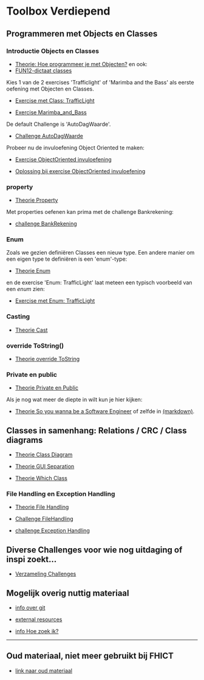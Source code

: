 # Toolbox Verdiepend

## Programmeren met Objects en Classes

### Introductie Objects en Classes

+ [Theorie: Hoe programmeer je met Objecten?](theorie_Class.md)
en ook:
+ [FUN12-dictaat classes](theorie_FUN12_DictaatKlassen.pdf)

Kies 1 van de 2 exercises 'Trafficlight' of 'Marimba and the Bass'
als eerste oefening met Objecten en Classes.

+ [Exercise met Class: TrafficLight](exercise_Class_TrafficLight)

+ [Exercise Marimba_and_Bass](exercise_Marimba_and_Bass.pdf)

De default Challenge is 'AutoDagWaarde'.

+ [Challenge AutoDagWaarde](challenges/challenge_AutoDagWaarde)

Probeer nu de invuloefening Object Oriented te maken:

+ [Exercise ObjectOriented invuloefening](exerciseObjectOrientedOefening.pdf)

+ [Oplossing bij exercise ObjectOriented invuloefening](solutionObjectOrientedOefening.pdf)


### property

+ [Theorie Property](theorie_Property.pdf)

Met properties oefenen kan prima met de challenge Bankrekening:

+ [challenge BankRekening](challenges/challenge_Bankrekening)

### Enum

Zoals we gezien definiëren Classes een nieuw type.
Een andere manier om een eigen type te definiëren is een 'enum'-type:

+ [Theorie Enum](theorie_Enum.md)

en de exercise 'Enum: TrafficLight' laat meteen een typisch voorbeeld van een *enum* zien:

+ [Exercise met Enum: TrafficLight](exercise_Enum_TrafficLight.md)



### Casting

+ [Theorie Cast](theorie_Cast.pdf)


### override ToString()

+ [Theorie override ToString](theorie_OverrideToString.pdf)

### Private en public

+ [Theorie Private en Public](theorie_PrivatePublic.pdf)


Als je nog wat meer de diepte in wilt kun je hier kijken: 

+ [Theorie So you wanna be a Software Engineer](theorie_AdvancedSoftwareEngineering.pdf) of zelfde in [(markdown)](theorie_AdvancedSoftwareEngineering.md).




## Classes in samenhang: Relations / CRC / Class diagrams

+ [Theorie Class Diagram](theorie_ClassDiagram.pdf)

+ [Theorie GUI Separation](theorie_GuiSeparation.pdf)

+ [Theorie Which Class](theorie_WhichClass.pdf)



### File Handling en Exception Handling

+ [Theorie File Handling](theorie_FileHandling.pdf)

+ [Challenge FileHandling](challenges/challengeFileHandling.pdf)

+ [challenge Exception Handling](challenges/challengeExceptionHandling.pdf)


## Diverse Challenges voor wie nog uitdaging of inspi zoekt...

+ [Verzameling Challenges](challenges)


## Mogelijk overig nuttig materiaal

+ [info over git](https://stasemsoft.github.io/softwarematerial/docs/process/infoENGit.pdf)

+ [external resources](https://stasemsoft.github.io/softwarematerial/docs/process/infoExternalResources.pdf)

+ [info Hoe zoek ik?](https://stasemsoft.github.io/softwarematerial/docs/process/infoProgrammerSearchScheme.pdf)



---
## Oud materiaal, niet meer gebruikt bij FHICT

+ [link naar oud materiaal](old.md)
